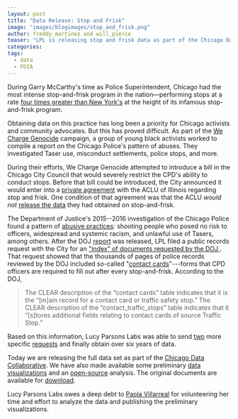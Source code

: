 ```yaml
---
layout: post
title: "Data Release: Stop and Frisk"
image: "images/blogimages/stop_and_frisk.png"
author: freddy_martinez and will_pierce
teaser: "LPL is releasing stop and frisk data as part of the Chicago Data Collaborative"
categories:
tags:
  - data
  - FOIA
---
```


During Garry McCarthy's time as Police Superintendent, Chicago had the most intense stop-and-frisk program in the nation—performing stops at a rate [four times greater than New York's](https://www.aclu-il.org/sites/default/files/wp-content/uploads/2015/03/ACLU_StopandFrisk_6.pdf) at the height of its infamous stop-and-frisk program.

Obtaining data on this practice has long been a priority for Chicago activists and community advocates. But this has proved difficult. As part of the [We Charge Genocide](http://wechargegenocide.org) campaign, a group of young black activists worked to compile a report on the Chicago Police's pattern of abuses. They investigated Taser use, misconduct settlements, police stops, and more.

During their efforts, We Charge Genocide attempted to introduce a bill in the Chicago City Council that would severely restrict the CPD's ability to conduct stops. Before that bill could be introduced, the City announced it would enter into a [private agreement](http://www.truth-out.org/news/item/32361-aclu-of-illinois-sells-out-chicago-s-black-youth) with the ACLU of Illinois regarding stop and frisk. One condition of that agreement was that the ACLU *would not* [release the data](http://wechargegenocide.org/an-open-letter-to-the-aclu-of-illinois-regarding-stop-frisk/) they had obtained on stop-and-frisk.

The Department of Justice's 2015--2016 investigation of the Chicago Police found a pattern of [abusive practices](https://www.theatlantic.com/news/archive/2017/01/justice-department-chicago-police-report/513113/): shooting people who posed no risk to officers, widespread and systemic racism, and unlawful use of Tasers, among others. After the DOJ [report](https://www.justice.gov/opa/file/925846/download) was released, LPL filed a public records request with the City for an ["index" of documents requested by the DOJ ](https://www.muckrock.com/foi/chicago-169/city-hall-all-doj-documents-32678/) . That request showed that the thousands of pages of police records reviewed by the DOJ included so-called "[contact cards](https://www.documentcloud.org/documents/4443649-2016-11-14-Ltr-From-LG-to-Taft-Re-USDOJ-Seventh.html#document/p3/a419234)"---forms that CPD officers are required to fill out after every stop-and-frisk. According to the DOJ,

> The CLEAR description of the “contact cards” table indicates that it is the “[m]ain record for a contact card or traffic safety stop.” The CLEAR description of the “contact_traffic_stops” table indicates that it “[s]tores additional fields relating to contact cards of source Traffic Stop.”

Based on this information, Lucy Parsons Labs was able to send [two](https://www.muckrock.com/foi/chicago-169/cpd-contact-cards-2012-2014-38540/) more specific [requests](https://www.muckrock.com/foi/chicago-169/cpd-contact-cards-2014-2016-34241/) and finally obtain over six years of data.

Today we are releasing the full data set as part of the [Chicago Data Collaborative](https://chicagodatacollaborative.org/). We have also made available some preliminary [data visualizations](https://dataforjustice.github.io/chicagostopandfrisk/) and an [open-source](https://github.com/DataForJustice/chicagostopandfrisk) analysis. The original documents are available for [download](https://www.dropbox.com/sh/lq4uvm5bb2ikur7/AAB4AuGpbTvHFcMP8xq4rfsJa?dl=0).

Lucy Parsons Labs owes a deep debt to [Paola Villarreal](https://twitter.com/paw) for volunteering her time and effort to analyze the data and publishing the preliminary visualizations.
